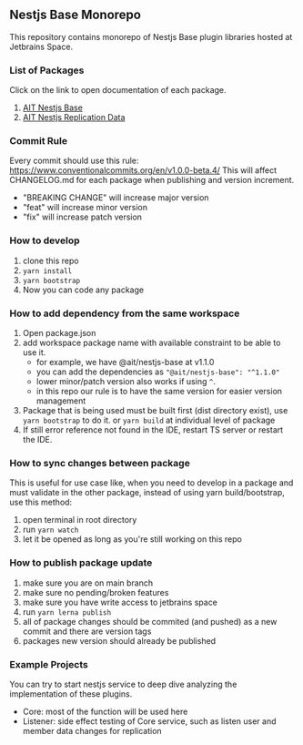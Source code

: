 ## Nestjs Base Monorepo

This repository contains monorepo of Nestjs Base plugin libraries hosted at Jetbrains Space.

### List of Packages

Click on the link to open documentation of each package.

1. [AIT Nestjs Base](/packages/nestjs-base/README.md)
2. [AIT Nestjs Replication Data](/packages/nestjs-replication-data/README.md)

### Commit Rule
Every commit should use this rule: https://www.conventionalcommits.org/en/v1.0.0-beta.4/
This will affect CHANGELOG.md for each package when publishing and version increment.

- "BREAKING CHANGE" will increase major version
- "feat" will increase minor version
- "fix" will increase patch version

### How to develop
1. clone this repo
2. `yarn install`
3. `yarn bootstrap`
4. Now you can code any package

### How to add dependency from the same workspace
1. Open package.json
2. add workspace package name with available constraint to be able to use it.
   - for example, we have @ait/nestjs-base at v1.1.0
   - you can add the dependencies as `"@ait/nestjs-base": "^1.1.0"`
   - lower minor/patch version also works if using `^`. 
   - in this repo our rule is to have the same version for easier version management
3. Package that is being used must be built first (dist directory exist), use `yarn bootstrap` to do it. or `yarn build` at individual level of package
4. If still error reference not found in the IDE, restart TS server or restart the IDE.

### How to sync changes between package
This is useful for use case like, when you need to develop in a package and must validate in the other package, instead of using yarn build/bootstrap, use this method:
1. open terminal in root directory
2. run `yarn watch`
3. let it be opened as long as you're still working on this repo

### How to publish package update
1. make sure you are on main branch
2. make sure no pending/broken features
3. make sure you have write access to jetbrains space
4. run `yarn lerna publish`
5. all of package changes should be commited (and pushed) as a new commit and there are version tags
6. packages new version should already be published

### Example Projects
You can try to start nestjs service to deep dive analyzing the implementation of these plugins.

- Core: most of the function will be used here
- Listener: side effect testing of Core service, such as listen user and member data changes for replication